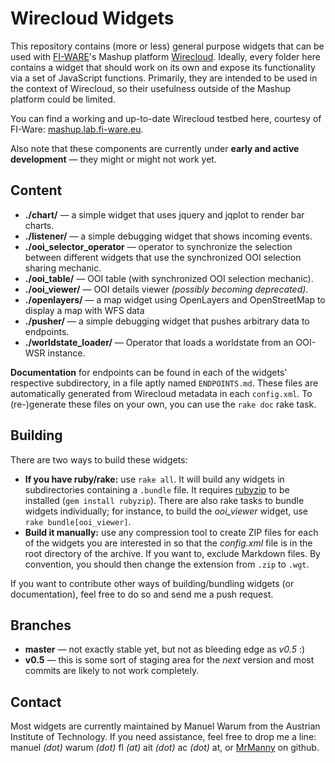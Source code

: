 # Wirecloud Widgets

This repository contains (more or less) general purpose widgets that can be used with
[FI-WARE](http://www.fi-ware.eu/)'s Mashup platform [Wirecloud](http://conwet.fi.upm.es/wirecloud/).
Ideally, every folder here contains a widget that should work on its own and expose its functionality via a set of
JavaScript functions. Primarily, they are intended to be used in the context of Wirecloud, so their usefulness outside
of the Mashup platform could be limited.

You can find a working and up-to-date Wirecloud testbed here, courtesy of FI-Ware: [mashup.lab.fi-ware.eu](https://mashup.lab.fi-ware.eu).

Also note that these components are currently under **early and active development** — they might or might not work yet.


## Content

* **./chart/** — a simple widget that uses jquery and jqplot to render bar charts.
* **./listener/** — a simple debugging widget that shows incoming events.
* **./ooi_selector_operator** — operator to synchronize the selection between different widgets that use the synchronized OOI selection sharing mechanic.
* **./ooi_table/** — OOI table (with synchronized OOI selection mechanic).
* **./ooi_viewer/** — OOI details viewer *(possibly becoming deprecated)*.
* **./openlayers/** — a map widget using OpenLayers and OpenStreetMap to display a map with WFS data
* **./pusher/** — a simple debugging widget that pushes arbitrary data to endpoints.
* **./worldstate_loader/** — Operator that loads a worldstate from an OOI-WSR instance.

**Documentation** for endpoints can be found in each of the widgets' respective subdirectory, in a file aptly
named `ENDPOINTS.md`. These files are automatically generated from Wirecloud metadata in each `config.xml`.
To (re-)generate these files on your own, you can use the `rake doc` rake task.

## Building

There are two ways to build these widgets:

* **If you have ruby/rake:** use `rake all`. It will build any widgets in subdirectories containing a `.bundle` file. It requires [rubyzip](https://github.com/rubyzip/rubyzip) to be installed (`gem install rubyzip`).
There are also rake tasks to bundle widgets individually; for instance, to build the *ooi_viewer* widget, use `rake bundle[ooi_viewer]`.
* **Build it manually:** use any compression tool to create ZIP files for each of the widgets you are interested in so that the *config.xml* file is in the root directory of the archive. If you want to, exclude Markdown files.
By convention, you should then change the extension from `.zip` to `.wgt`.

If you want to contribute other ways of building/bundling widgets (or documentation), feel free to do so and send me a push request.

## Branches

* **master** — not exactly stable yet, but not as bleeding edge as *v0.5* :)
* **v0.5** — this is some sort of staging area for the *next* version and most commits are likely to not work completely.

## Contact

Most widgets are currently maintained by Manuel Warum from the Austrian Institute of Technology. If you need assistance,
feel free to drop me a line: manuel *(dot)* warum *(dot)* fl *(at)* ait *(dot)* ac *(dot)* at, or [MrManny](https://github.com/MrManny) on github.

